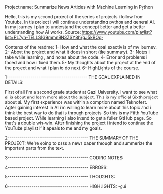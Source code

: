 Project name: Summarize News Articles with Machine Learning in Python

Hello, this is my second project of the series of projects i follow from Youtube. In tis project i will continue understanding python and general AI. In my journey i plan to
understand the concept better and get a better understanding how AI works.
Source: https://www.youtube.com/playlist?list=PL7yh-TELLS1G9mmnBN3ZSY8hYgJ5kBOg-

Contents of the readme: 
1- How and what the goal exactly is of my journey.
2- About the project and what it does in short (the summary).
3- Notes i take while learning , and notes about the code. 
4- Error and problems i faced and how i fixed them.
5- My thoughts about the project at the end of the project and what i plan to do next.
6- HighLights of the course.


1----------------------------------------- THE GOAL EXPLAINED IN DETAILS:

First of all i'm a second grade student at Gazi University. I want to see what ai is about and learn more about the subject. This is my official Sixth project about ai. My first experience was within a compition named Teknofest. Agter gaining interest in AI i'm willing to learn more about this topic and i think the best way to do that is through projects. So this is my Fifth YouTube based project. While learning i also intend to get a fuller GitHub page. So that's a double win-win. After finishing the project i intend to continue the YouTube playlist if it apeals to me and my goals.

2----------------------------------------- THE SUMMARY OF THE PROJECT:
We're going to pass a news paper through and summerize the important parts from the text.


3----------------------------------------- CODING NOTES:



4----------------------------------------- ERRORS:



5----------------------------------------- THOUGHTS:



6----------------------------------------- HIGHLIGHTS:
-gui
